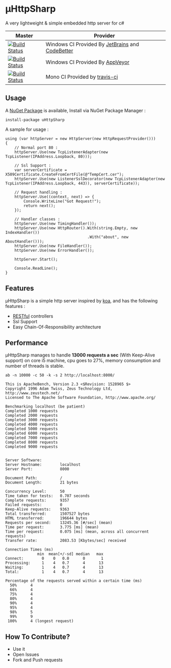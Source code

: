 ﻿# µHttpSharp

A very lightweight & simple embedded http server for c# 

Master | Provider
------ | --------
[![Build Status][TeamCityImgMaster]][TeamCityLinkMaster] | Windows CI Provided By [JetBrains][] and [CodeBetter][]
[![Build Status][AppVeyorImgMaster]][AppVeyorLinkMaster] | Windows CI Provided By [AppVeyor][]
[![Build Status][MonoImgMaster]][MonoLinkMaster] | Mono CI Provided by [travis-ci][] 

[TeamCityImgMaster]:http://teamcity.codebetter.com/app/rest/builds/buildType:\(id:bt1191\)/statusIcon
[TeamCityLinkMaster]:http://teamcity.codebetter.com/viewLog.html?buildTypeId=bt1191&buildId=lastFinished&guest=1

[MonoImgMaster]:https://travis-ci.org/Code-Sharp/uHttpSharp.png?branch=master
[MonoLinkMaster]:https://travis-ci.org/Code-Sharp/uHttpSharp
[AppVeyorLinkMaster]:https://ci.appveyor.com/project/uhttpsharp
[AppVeyorImgMaster]:https://ci.appveyor.com/api/projects/status?id=1schhjbpx7oomrx7

[travis-ci]:https://travis-ci.org/
[AppVeyor]:http://www.appveyor.com/
[JetBrains]:http://www.jetbrains.com/
[CodeBetter]:http://codebetter.com/

## Usage

A [NuGet Package](https://www.nuget.org/packages/uHttpSharp/ "Go to µHttpSharp NuGet Package page")  is available, Install via NuGet Package Manager :

	install-package uHttpSharp

A sample for usage : 

	using (var httpServer = new HttpServer(new HttpRequestProvider()))
	{
		// Normal port 80 :
		httpServer.Use(new TcpListenerAdapter(new TcpListener(IPAddress.Loopback, 80)));
        
		// Ssl Support :
		var serverCertificate = X509Certificate.CreateFromCertFile(@"TempCert.cer");
		httpServer.Use(new ListenerSslDecorator(new TcpListenerAdapter(new TcpListener(IPAddress.Loopback, 443)), serverCertificate));

		// Request handling : 
		httpServer.Use((context, next) => {
			Console.WriteLine("Got Request!");
			return next();
		});

		// Handler classes : 
		httpServer.Use(new TimingHandler());
		httpServer.Use(new HttpRouter().With(string.Empty, new IndexHandler())
										.With("about", new AboutHandler()));
		httpServer.Use(new FileHandler());
		httpServer.Use(new ErrorHandler());
		
		httpServer.Start();
		
		Console.ReadLine();
	}
	
## Features

µHttpSharp is a simple http server inspired by [koa](http://koajs.com), and has the following features :

* [RESTful](http://en.wikipedia.org/wiki/Representational_state_transfer) controllers
* Ssl Support
* Easy Chain-Of-Responsibility architecture


## Performance

µHttpSharp manages to handle **13000 requests a sec** (With Keep-Alive support) on core i5 machine, cpu goes to 27%, memory consumption and number of threads is stable.

	ab -n 10000 -c 50 -k -s 2 http://localhost:8000/
	
	This is ApacheBench, Version 2.3 <$Revision: 1528965 $>
	Copyright 1996 Adam Twiss, Zeus Technology Ltd, http://www.zeustech.net/
	Licensed to The Apache Software Foundation, http://www.apache.org/

	Benchmarking localhost (be patient)
	Completed 1000 requests
	Completed 2000 requests
	Completed 3000 requests
	Completed 4000 requests
	Completed 5000 requests
	Completed 6000 requests
	Completed 7000 requests
	Completed 8000 requests
	Completed 9000 requests


	Server Software:
	Server Hostname:        localhost
	Server Port:            8000

	Document Path:          /
	Document Length:        21 bytes

	Concurrency Level:      50
	Time taken for tests:   0.707 seconds
	Complete requests:      9357
	Failed requests:        0
	Keep-Alive requests:    9363
	Total transferred:      1507527 bytes
	HTML transferred:       196644 bytes
	Requests per second:    13245.36 [#/sec] (mean)
	Time per request:       3.775 [ms] (mean)
	Time per request:       0.075 [ms] (mean, across all concurrent requests)
	Transfer rate:          2083.53 [Kbytes/sec] received

	Connection Times (ms)
				  min  mean[+/-sd] median   max
	Connect:        0    0   0.0      0       1
	Processing:     1    4   0.7      4      13
	Waiting:        1    4   0.7      4      13
	Total:          1    4   0.7      4      13

	Percentage of the requests served within a certain time (ms)
	  50%      4
	  66%      4
	  75%      4
	  80%      4
	  90%      4
	  95%      4
	  98%      5
	  99%      9
	 100%      4 (longest request)

## How To Contribute?

* Use it
* Open Issues
* Fork and Push requests
